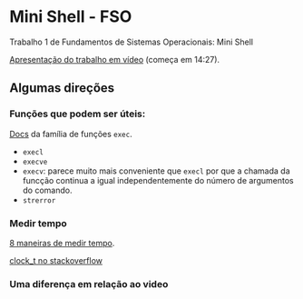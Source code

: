 # Mini Shell - FSO
Trabalho 1 de Fundamentos de Sistemas Operacionais: Mini Shell

[Apresentação do trabalho em vídeo](https://www.youtube.com/watch?v=cHcr1EZdFao)
(começa em 14:27).

## Algumas direções
### Funções que podem ser úteis:
[Docs](https://pubs.opengroup.org/onlinepubs/9699919799/functions/exec.html) da família de funções `exec`.

- `execl`
- `execve`
- `execv`: parece muito mais conveniente que `execl` por que a chamada 
da funcção continua a igual independentemente do número de argumentos
do comando.
- `strerror`


### Medir tempo
[8 maneiras de medir tempo](https://levelup.gitconnected.com/8-ways-to-measure-execution-time-in-c-c-48634458d0f9).

[clock_t no stackoverflow](https://stackoverflow.com/questions/3557221/how-do-i-measure-time-in-c)


### Uma diferença em relação ao video